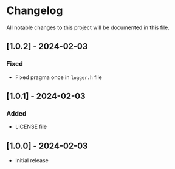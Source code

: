 # Changelog

All notable changes to this project will be documented in this file.

## [1.0.2] - 2024-02-03

### Fixed

- Fixed pragma once in `logger.h` file

## [1.0.1] - 2024-02-03

### Added

- LICENSE file

## [1.0.0] - 2024-02-03

- Initial release
